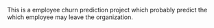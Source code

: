 This is a employee churn prediction project which probably predict the which employee may leave the organization.
